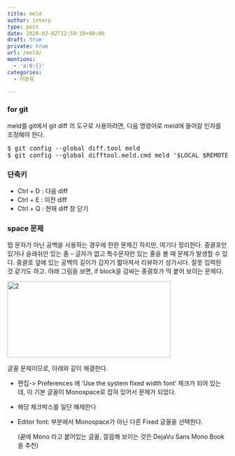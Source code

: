 ```yaml
---
title: meld
author: interp
type: post
date: 2020-02-02T12:59:10+00:00
draft: true
private: true
url: /meld/
mentions:
  - 'a:0:{}'
categories:
  - 미분류

---
```

### for git

meld를 git에서 git diff 의 도구로 사용하려면, 다음 명령어로 meld에 들어갈 인자를 조정해야 한다.

<pre class="brush: bash; title: ; notranslate" title="">$ git config --global diff.tool meld
$ git config --global difftool.meld.cmd meld '$LOCAL $REMOTE'
</pre>

### 단축키

  * Ctrl + D : 다음 diff
  * Ctrl + E : 이전 diff
  * Ctrl + Q : 현재 diff 창 닫기

### space 문제

탭 문자가 아닌 공백을 사용하는 경우에 한한 문제긴 하지만, 여기다 정리한다. 중괄호만 있거나 슬래쉬만 있는 줄 &#8211; 글자가 없고 특수문자만 있는 줄을 볼 때 문제가 발생할 수 있다. 중괄호 앞에 있는 공백의 길이가 갑자기 짧아져서 리뷰하기 성가시다. 잘못 입력된 것 같기도 하고. 아래 그림을 보면, if block을 감싸는 중괄호가 딱 붙어 보이는 문제다.

<img class="alignnone  wp-image-47" src="http://w.interp.ink/wp-content/uploads/2016/07/2-300x140.png" alt="2" width="373" height="174" />

글꼴 문제이므로, 아래와 같이 해결한다.

  * 편집-> Preferences 에 &#8216;Use the system fixed width font&#8217; 체크가 되어 있는데, 이 기본 글꼴이 Monospace로 잡혀 있어서 문제가 되었다.
  * 해당 체크박스를 일단 해제한다
  * Editor font: 부분에서 Monospace가 아닌 다른 Fixed 글꼴을 선택한다.
  
    (끝에 Mono 라고 붙어있는 글꼴, 깔끔해 보이는 것은 DejaVu Sans Mono Book을 추천)